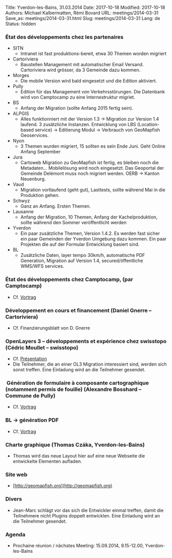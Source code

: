 Title: Yverdon-les-Bains, 31.03.2014
Date: 2017-10-18
Modified: 2017-10-18
Authors: Michael Kalbermatten, Rémi Bovard
URL: meetings/2014-03-31
Save_as: meetings/2014-03-31.html
Slug: meetings/2014-03-31
Lang: de
Status: hidden

### État des développements chez les partenaires

* SITN
    * Intranet ist fast produktions-bereit, etwa 30 Themen worden migriert
* Cartoriviera
    * Baustellen Management mit automatischer Email Versand. Cartoriviera wird grösser, da 3 Gemeinde dazu kommen.
* Morges
    * Die mobile Version wird bald eingesetzt und die Edition aktiviert.
* Pully
    * Edition für das Management von Verkehrsstörungen. Die Datenbank wird von Camptocamp zu eine Internestruktur migriet.
* BS
    * Anfang der Migration (sollte Anfang 2015 fertig sein).
* ALPGIS
    * Alles funktionniert mit der Version 1.3 -> Migration zur Version 1.4 laufend. 3 zusätzliche Instanzen. Entwicklung von LBS (Location-based service) -> Editierung Modul -> Verbrauch von GeoMapfish Geoservices.
* Nyon
    * 3 Themen wurden migriert, 15 sollten es sein Ende Juni. Geht Online Anfang September
* Jura
    * Cartoweb Migration zu GeoMapfish ist fertig, es bleiben noch die Metadaten... Mobilelösung wird noch eingesetzt. Das Geoportal der Gemeinde Delémont muss noch migriert werden. OERB -> Kanton Neuenburg.
* Vaud
    * Migration vortlaufend (geht gut), Lasttests, sollte während Mai in die Produktion gehen.
* Schwyz
    * Ganz an Anfang. Ersten Themen.
* Lausanne
    * Anfang der Migration, 10 Themen, Anfang der Kachelproduktion, sollte während den Sommer veröffentlicht werden
* Yverdon
    * Ein paar zusätzliche Themen, Version 1.4.2. Es werden fast sicher ein paar Gemeinden der Yverdon Umgebung dazu kommen. Ein paar Projekten die auf der Formular Entwicklung basiert sind.
* BL
    * Zusätzliche Daten, layer tempo 30km/h, automatische PDF Generation, Migration auf Version 1.4, secured/öffentliche WMS/WFS services.

### État des développements chez Camptocamp, (par Camptocamp)

* Cf. [Vortrag](https://drive.google.com/file/d/0B2k63aoZqSdVaU84YUlwUjZnYjg/edit?usp=sharing)

### Développement en cours et financement (Daniel Gnerre – Cartoriviera)

* Cf. Finanzierungsblatt von D. Gnerre

### OpenLayers 3 – développements et expérience chez swisstopo (Cédric Moullet – swisstopo)

* Cf. [Présentation](https://drive.google.com/file/d/0B2k63aoZqSdVQnNFVEtBRndBRFU/edit?usp=sharing)
* Die Teilnehmer, die an einer OL3 Migration interessiert sind, werden sich sonst treffen. Eine Einladung wird an die Teilnehmer gesendet.

###  Génération de formulaire à composante cartographique (notamment permis de fouille) (Alexandre Bosshard – Commune de Pully)

* Cf. [Vortrag](https://drive.google.com/file/d/0B2k63aoZqSdVMmpQSmRyWkJla2M/edit?usp=sharing)

### BL -> génération PDF

* Cf. [Vortrag](https://drive.google.com/file/d/0B2k63aoZqSdVWGhfZkgzWEcySm8/edit?usp=sharing)

### Charte graphique (Thomas Czáka, Yverdon-les-Bains)

* Thomas wird das neue Layout hier auf eine neue Webseite die entwickelte Elementen aufladen.

### Site web

* [http://geomapfish.org](http://geomapfish.org)

### Divers

* Jean-Marc schlägt vor das sich die Entwickler einmal treffen, damit die Teilnehmere nicht Plugins doppelt entwicklen. Eine Einladung wird an die Teilnehmer gesendet.

### Agenda

* Prochaine réunion / nächstes Meeting: 15.09.2014, 9.15-12.00, Yverdon-les-Bains
